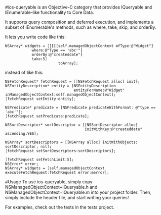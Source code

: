 #ios-queryable is an Objective-C category that provides IQueryable and IEnumerable-like functionality to Core Data.

It supports query composition and deferred execution, and implements a subset of IEnumerable's methods, such as where, take, skip, and orderBy.


It lets you write code like this:
```objc
NSArray* widgets = [[[[[self.managedObjectContext ofType:@"Widget"]
			where:@"Type == 'abc'"]
			orderBy:@"createddate"]
			take:5]
                        toArray];
```

instead of like this:
```objc
NSFetchRequest* fetchRequest = [[NSFetchRequest alloc] init];
NSEntityDescription* entity = [NSEntityDescription
                               entityForName:@"Widget" inManagedObjectContext:self.managedObjectContext];
[fetchRequest setEntity:entity];
 
NSPredicate* predicate = [NSPredicate predicateWithFormat: @"type == 'abc'"];
[fetchRequest setPredicate:predicate];
 
NSSortDescriptor* sortDescriptor = [[NSSortDescriptor alloc]
                                    initWithKey:@"createddate" ascending:YES];
 
NSArray* sortDescriptors = [[NSArray alloc] initWithObjects: sortDescriptor, nil];
[fetchRequest setSortDescriptors:sortDescriptors];
 
[fetchRequest setFetchLimit:5];   
NSError* error;
NSArray* widgets = [self.managedObjectContext executeFetchRequest:fetchRequest error:&error];
```

#Usage
To use ios-queryable, simply copy NSManagedObjectContext+IQueryable.h and NSManagedObjectContext+IQueryable.m into your project folder. Then, simply include the header file, and start writing your queries!

For examples, check out the tests in the tests project.
